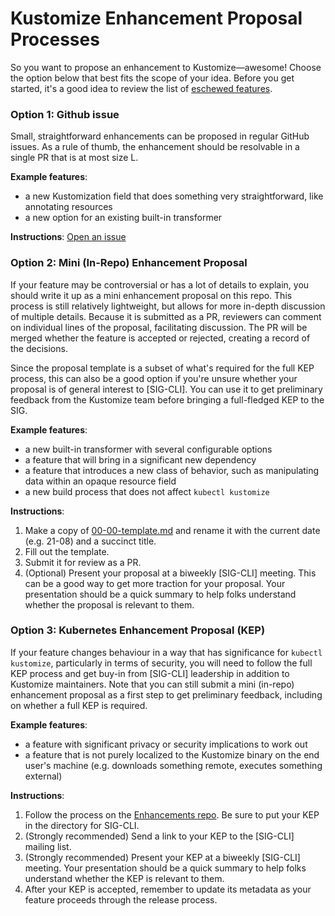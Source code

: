 # Kustomize Enhancement Proposal Processes

So you want to propose an enhancement to Kustomize—awesome! Choose the option below that best fits the scope of your idea. Before you get started, it's a good idea to review the list of [eschewed features](https://kubectl.docs.kubernetes.io/faq/kustomize/eschewedfeatures).

[SIG CLI]: https://github.com/kubernetes/community/tree/master/sig-cli
[Enhancements repo]: https://github.com/kubernetes/enhancements

### Option 1: Github issue

Small, straightforward enhancements can be proposed in regular GitHub issues. As a rule of thumb, the enhancement should be resolvable in a single PR that is at most size L.

**Example features**:
- a new Kustomization field that does something very straightforward, like annotating resources
- a new option for an existing built-in transformer

**Instructions**: [Open an issue](https://github.com/kubernetes-sigs/kustomize/issues/new?labels=kind%2Ffeature&template=feature_request.md)

### Option 2: Mini (In-Repo) Enhancement Proposal

If your feature may be controversial or has a lot of details to explain, you should write it up as a mini enhancement proposal on this repo. This process is still relatively lightweight, but allows for more in-depth discussion of multiple details. Because it is submitted as a PR, reviewers can comment on individual lines of the proposal, facilitating discussion. The PR will be merged whether the feature is accepted or rejected, creating a record of the decisions.

Since the proposal template is a subset of what's required for the full KEP process, this can also be a good option if you're unsure whether your proposal is of general interest to [SIG-CLI]. You can use it to get preliminary feedback from the Kustomize team before bringing a full-fledged KEP to the SIG.

**Example features**:
- a new built-in transformer with several configurable options
- a feature that will bring in a significant new dependency
- a feature that introduces a new class of behavior, such as manipulating data within an opaque resource field
- a new build process that does not affect `kubectl kustomize`

**Instructions**:
1. Make a copy of [00-00-template.md](00-00-template.md) and rename it with the current date (e.g. 21-08) and a succinct title.
1. Fill out the template.
1. Submit it for review as a PR.
1. (Optional) Present your proposal at a biweekly [SIG-CLI] meeting. This can be a good way to get more traction for your proposal. Your presentation should be a quick summary to help folks understand whether the proposal is relevant to them.

### Option 3: Kubernetes Enhancement Proposal (KEP)

If your feature changes behaviour in a way that has significance for `kubectl kustomize`, particularly in terms of security, you will need to follow the full KEP process and get buy-in from [SIG-CLI] leadership in addition to Kustomize maintainers. Note that you can still submit a mini (in-repo) enhancement proposal as a first step to get preliminary feedback, including on whether a full KEP is required.

**Example features**:
- a feature with significant privacy or security implications to work out
- a feature that is not purely localized to the Kustomize binary on the end user's machine (e.g. downloads something remote, executes something external)

**Instructions**:
1. Follow the process on the [Enhancements repo]. Be sure to put your KEP in the directory for SIG-CLI.
1. (Strongly recommended) Send a link to your KEP to the [SIG-CLI] mailing list.
1. (Strongly recommended) Present your KEP at a biweekly [SIG-CLI] meeting. Your presentation should be a quick summary to help folks understand whether the KEP is relevant to them.
1. After your KEP is accepted, remember to update its metadata as your feature proceeds through the release process.
